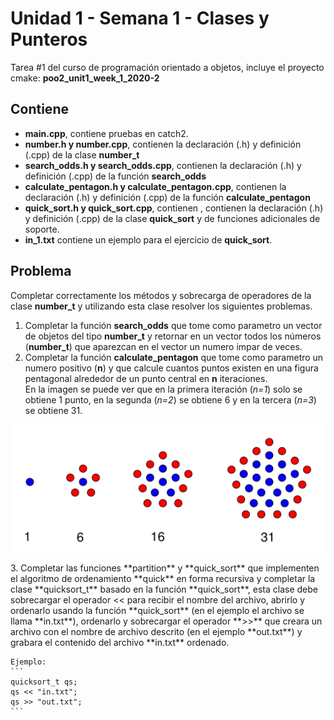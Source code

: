 # Unidad 1 - Semana 1 - Clases y Punteros
Tarea #1 del curso de programación orientado a objetos, incluye el proyecto cmake: **poo2_unit1_week_1_2020-2**

## Contiene
- **main.cpp**, contiene pruebas en catch2.  
- **number.h y number.cpp**, contienen la declaración (.h) y definición (.cpp) de la clase **number_t**  
- **search_odds.h y search_odds.cpp**, contienen la declaración (.h) y definición (.cpp) de la función **search_odds**  
- **calculate_pentagon.h y calculate_pentagon.cpp**, contienen la declaración (.h) y definición (.cpp) de la función **calculate_pentagon**  
- **quick_sort.h y quick_sort.cpp**, contienen , contienen la declaración (.h) y definición (.cpp) de la clase **quick_sort** y de funciones adicionales de soporte.  
- **in_1.txt** contiene un ejemplo para el ejercicio de **quick_sort**.

## Problema 
Completar correctamente los métodos y sobrecarga de operadores de la clase **number_t** y utilizando esta clase resolver los siguientes problemas.  

1. Completar la función **search_odds** que tome como parametro un vector de objetos del tipo **number_t** y retornar en un vector todos los números (**number_t**) que aparezcan en el vector un numero impar de veces.
2. Completar la función **calculate_pentagon** que tome como parametro un numero positivo (**n**) y que calcule cuantos puntos existen en una figura pentagonal alrededor de un punto central en **n** iteraciones.  
En la imagen se puede ver que en la primera iteración (*n=1*) solo se obtiene 1 punto, en la segunda (*n=2*) se obtiene 6 y en la tercera (*n=3*) se obtiene 31.  
<p align="center">
<img src="pentagon_number.png" width="500">
</p>
3. Completar las funciones **partition** y **quick_sort** que implementen el algoritmo de ordenamiento **quick** en forma recursiva y completar la clase **quicksort_t** basado en la función **quick_sort**, esta clase debe sobrecargar el operador << para recibir el nombre del archivo, abrirlo y ordenarlo usando la función **quick_sort** (en el ejemplo el archivo se llama **in.txt**), ordenarlo y sobrecargar el operador **>>** que creara un archivo con el nombre de archivo descrito (en el ejemplo **out.txt**) y grabara el contenido del archivo **in.txt** ordenado. 

    Ejemplo:  
    ```
    quicksort_t qs;
    qs << "in.txt";
    qs >> "out.txt";
    ```
